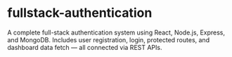 # fullstack-authentication
A complete full-stack authentication system using React, Node.js, Express, and MongoDB. Includes user registration, login, protected routes, and dashboard data fetch — all connected via REST APIs.

